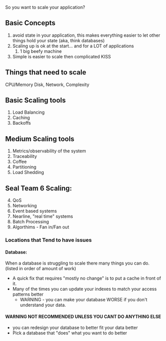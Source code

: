 So you want to scale your application?
## Basic Concepts 
1) avoid state in your application, this makes everything easier to let other things hold your state (aka, think databases)
2) Scaling up is ok at the start... and for a LOT of applications
	1) 1 big beefy machine
3) Simple is easier to scale then complicated KISS

## Things that need to scale
CPU/Memory
Disk,
Network,
Complexity
## Basic Scaling tools
1) Load Balancing
2) Caching
3) Backoffs

## Medium Scaling tools
1) Metrics/observability of the system
2) Traceability
3) Coffee
4) Partitioning 
5) Load Shedding

## Seal Team 6 Scaling:

4) QoS
5) Networking
6) Event based systems
7) Nearline, "real time" systems
8) Batch Processing
9) Algorthims - Fan in/Fan out

### Locations that Tend to have issues

#### Database:
When a database is struggling to scale there many things you can do. 
(listed in order of amount of work)

 - A quick fix that requires "mostly no change" is to put a cache in front of it.
 - Many of the times you can update your indexes to match your access patterns better
	 - WARNING - you can make your database WORSE if you don't understand your data.
#### WARNING NOT RECOMMENDED UNLESS YOU CANT DO ANYTHING ELSE
 - you can redesign your database to better fit your data better 
 - Pick a database that "does" what you want to do better

